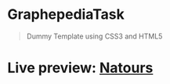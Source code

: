 # GraphepediaTask

>Dummy Template using CSS3 and HTML5
# <p align=""> Live preview: <a href="">Natours</a></p><br>


